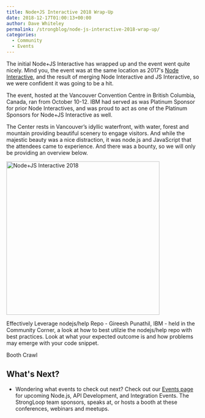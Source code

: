 ```yaml
---
title: Node+JS Interactive 2018 Wrap-Up
date: 2018-12-17T01:00:13+00:00
author: Dave Whiteley
permalink: /strongblog/node-js-interactive-2018-wrap-up/
categories:
  - Community
  - Events
---
```


The initial Node+JS Interactive has wrapped up and the event went quite nicely. Mind you, the event was at the same location as 2017's [Node Interactive](https://strongloop.com/strongblog/node-interactive-2017-wrap-up/), and the result of merging Node Interactive and JS Interactive, so we were confident it was going to be a hit.

The event, hosted at the Vancouver Convention Centre in British Columbia, Canada, ran from October 10-12. IBM had served as was Platinum Sponsor for prior Node Interactives, and was proud to act as one of the Platinum Sponsors for Node+JS Interactive as well.

The Center rests in Vancouver’s idyllic waterfront, with water, forest and mountain providing beautiful scenery to engage visitors. And while the majestic beauty was a nice distraction, it was node.js and JavaScript that the attendees came to experience. And there was a bounty, so we will only be providing an overview below. 

<!--more-->
<img src="https://strongloop.com/blog-assets/2018/09/node+js-interactive.png" alt="Node+JS Interactive 2018" style="width: 400px"/>


Effectively Leverage nodejs/help Repo - Gireesh Punathil, IBM - held in the Community Corner, a look at how to best utilzie the nodejs/help repo with best practices. Look at what your expected outcome is and how problems may emerge with your code snippet.


Booth Crawl

## What's Next?

- Wondering what events to check out next? Check out our [Events page](https://strongloop.com/events/) for upcoming Node.js, API Development, and Integration Events. The StrongLoop team sponsors, speaks at, or hosts a booth at these conferences, webinars and meetups. 
